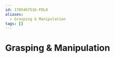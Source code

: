 ```yaml
---
id: 1705467516-FOLO
aliases:
  - Grasping & Manipulation
tags: []
---
```


# Grasping & Manipulation